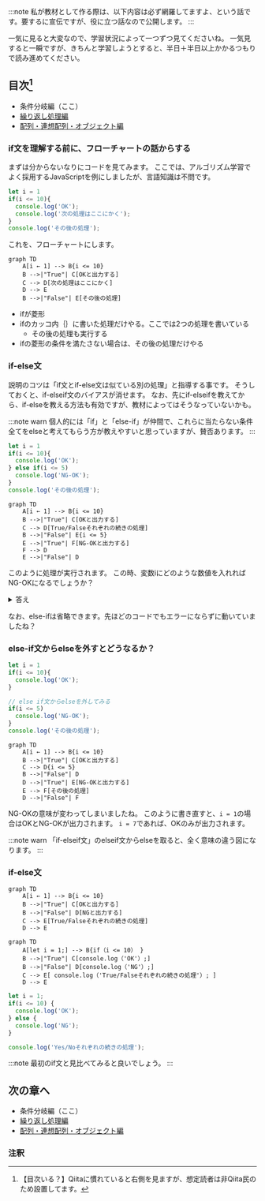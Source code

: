 :::note
私が教材として作る際は、以下内容は必ず網羅してますよ、という話です。要するに宣伝ですが、役に立つ話なので公開します。
:::

一気に見ると大変なので、学習状況によって一つずつ見てくださいね。
一気見すると一瞬ですが、きちんと学習しようとすると、半日＋半日以上かかるつもりで読み進めてください。

## 目次[^目次]
- 条件分岐編（ここ）
- [繰り返し処理編](https://qiita.com/nomurasan/private/871f4be9410451dd9143)
- [配列・連想配列・オブジェクト編](https://qiita.com/nomurasan/private/ec01ba58ba295a4fa80f)

[^目次]: 【目次いる？】Qiitaに慣れていると右側を見ますが、想定読者は非Qiita民のため設置してます。

### if文を理解する前に、フローチャートの話からする
まずは分からないなりにコードを見てみます。
ここでは、アルゴリズム学習でよく採用するJavaScriptを例にしましたが、言語知識は不問です。

```js
let i = 1
if(i <= 10){
  console.log('OK');
  console.log('次の処理はここにかく');
}
console.log('その後の処理');
```

これを、フローチャートにします。

```mermaid
graph TD
    A[i ← 1] --> B{i <= 10}
    B -->|"True"| C[OKと出力する]
    C --> D[次の処理はここにかく]
    D --> E
    B -->|"False"| E[その後の処理]
```

- ifが菱形
- ifのカッコ内｛｝に書いた処理だけやる。ここでは2つの処理を書いている
  - その後の処理も実行する
- ifの菱形の条件を満たさない場合は、その後の処理だけやる

### if-else文
説明のコツは「if文とif-else文は似ている別の処理」と指導する事です。
そうしておくと、if-elseif文のバイアスが消せます。
なお、先にif-elseifを教えてから、if-elseを教える方法も有効ですが、教材によってはそうなっていないかも。

:::note warn
個人的には「if」と「else-if」が仲間で、これらに当たらない条件全てをelseと考えてもらう方が教えやすいと思っていますが、賛否あります。
:::

```js
let i = 1
if(i <= 10){
  console.log('OK');
} else if(i <= 5)
  console.log('NG-OK');
}
console.log('その後の処理');
```

```mermaid
graph TD
    A[i ← 1] --> B{i <= 10}
    B -->|"True"| C[OKと出力する]
    C --> D[True/Falseそれぞれの続きの処理]
    B -->|"False"| E{i <= 5}
    E -->|"True"| F[NG-OKと出力する]
    F --> D
    E -->|"False"| D
```

このように処理が実行されます。
この時、変数iにどのような数値を入れればNG-OKになるでしょうか？

<details>
<summary>答え</summary>

---

:::note
答えは「ない」です。
ぱっと見、`i <= 5`が見えるので、5以下を入れたくなりますが、先に`i <= 10`の条件に当たってしまいます。
そして、`i <= 10`の条件に当たらないケースは、iが10より大きいため、絶対に`i <= 5`の条件はFalseになります。
:::

このように、フローチャートを使えばこのようなミスも図を見ながら流れを追いやすくなりますので、プログラミングに慣れないうちはフローチャートを書く・読む癖をつけると良いでしょう。

---

</details>

なお、else-ifは省略できます。先ほどのコードでもエラーにならずに動いていましたね？

### else-if文からelseを外すとどうなるか？
```js
let i = 1
if(i <= 10){
  console.log('OK');
}

// else if文からelseを外してみる
if(i <= 5)
  console.log('NG-OK');
}
console.log('その後の処理');
```

```mermaid
graph TD
    A[i ← 1] --> B{i <= 10}
    B -->|"True"| C[OKと出力する]
    C --> D{i <= 5}
    B -->|"False"| D
    D -->|"True"| E[NG-OKと出力する]
    E --> F[その後の処理]
    D -->|"False"| F
```

NG-OKの意味が変わってしまいましたね。
このように書き直すと、`i = 1`の場合はOKとNG-OKが出力されます。
`i = 7`であれば、OKのみが出力されます。

:::note warn
「if-elseif文」のelseif文からelseを取ると、全く意味の違う図になります。
:::

### if-else文
```mermaid
graph TD
    A[i ← 1] --> B{i <= 10}
    B -->|"True"| C[OKと出力する]
    B -->|"False"| D[NGと出力する]
    C --> E[True/Falseそれぞれの続きの処理]
    D --> E
```



```mermaid
graph TD
    A[let i = 1;] --> B{if（i <= 10） }
    B -->|"True"| C[console.log（'OK'）;] 
    B -->|"False"| D[console.log（'NG'）;]
    C --> E[ console.log（'True/Falseそれぞれの続きの処理'）; ]
    D --> E
```

```js
let i = 1;
if(i <= 10) {
  console.log('OK');
} else {
  console.log('NG');
}

console.log('Yes/Noそれぞれの続きの処理');
```

:::note
最初のif文と見比べてみると良いでしょう。
:::

## 次の章へ
- 条件分岐編（ここ）
- [繰り返し処理編](https://qiita.com/nomurasan/private/871f4be9410451dd9143)
- [配列・連想配列・オブジェクト編](https://qiita.com/nomurasan/private/ec01ba58ba295a4fa80f)

### 注釈

